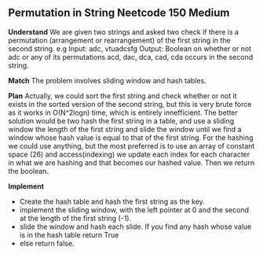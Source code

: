 ## Permutation in String Neetcode 150 Medium
**Understand**
We are given two strings and asked two check if there is a permutation (arrangement or rearrangement) of the first string in the second string.
e.g
Input: adc, vtuadcsfg
Output: Boolean on whether or not adc or any of its permutations acd, dac, dca, cad, cda occurs in the second string.

**Match**
The problem involves sliding window and hash tables.

**Plan**
Actually, we could sort the first string and check whether or not it exists in the sorted version of the second string, but this is very brute force as it works in O(N^2logn) time, which is entirely innefficient.
The better solution would be two hash the first string in a table, and use a sliding window the length of the first string and slide the window until we find a window whose hash value is equal to that of the first string.
For the hashing we could use anything, but the most preferred is to use an array of constant space (26) and access(indexing) we update each index for each character in what we are hashing and that becomes our hashed value.
Then we return the boolean.

**Implement**
- Create the hash table and hash the first string as the key.
- implement the sliding window, with the left pointer at 0 and the second at the length of the first string (-1).
- slide the window and hash each slide. If you find any hash whose value is in the hash table return True
- else return false.
